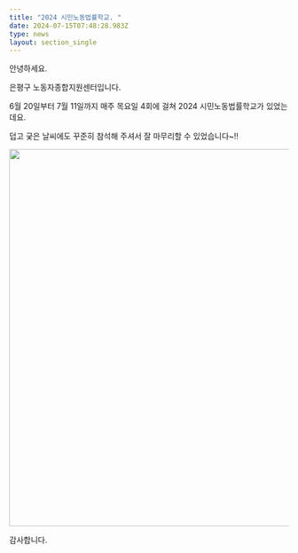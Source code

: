 ```yaml
---
title: "2024 시민노동법률학교. "
date: 2024-07-15T07:48:28.983Z
type: news
layout: section_single
---
```

<p>안녕하세요.</p>
<p>은평구 노동자종합지원센터입니다.</p>
<p>6월 20일부터 7월 11일까지 매주 목요일 4회에 걸쳐 2024 시민노동법률학교가 있었는데요.</p>
<p>덥고 궂은 날씨에도 꾸준히 참석해 주셔서 잘 마무리할 수 있었습니다~!!</p>
<p><img src="https://drive.tiny.cloud/1/engl1s97gj9hrxpoa7eh7z5f05ozxfm1box3nxkh4j7a43ei/b35d7bb7-25de-426c-a701-dc365745bfd1" alt="" width="673" height="680" /></p>
<p>감사합니다.</p>